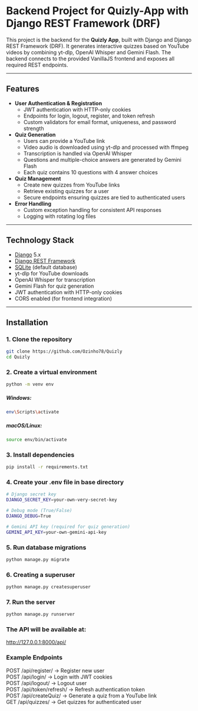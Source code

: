 # Backend Project for Quizly-App with Django REST Framework (DRF)

This project is the backend for the **Quizly App**, built with Django and Django REST Framework (DRF).
It generates interactive quizzes based on YouTube videos by combining yt-dlp, OpenAI Whisper and Gemini Flash.
The backend connects to the provided VanillaJS frontend and exposes all required REST endpoints.

-------------------------------------------------------------------------------------------------------------

## Features

- **User Authentication & Registration**
  - JWT authentication with HTTP-only cookies
  - Endpoints for login, logout, register, and token refresh
  - Custom validators for email format, uniqueness, and password strength
- **Quiz Generation**
  - Users can provide a YouTube link
  - Video audio is downloaded using yt-dlp and processed with ffmpeg
  - Transcription is handled via OpenAI Whisper
  - Questions and multiple-choice answers are generated by Gemini Flash
  - Each quiz contains 10 questions with 4 answer choices
- **Quiz Management**
  - Create new quizzes from YouTube links
  - Retrieve existing quizzes for a user
  - Secure endpoints ensuring quizzes are tied to authenticated users
- **Error Handling**
  - Custom exception handling for consistent API responses
  - Logging with rotating log files

-------------------------------------------------------------------------------------------------------------

## Technology Stack

- [Django](https://www.djangoproject.com/) 5.x
- [Django REST Framework](https://www.django-rest-framework.org/)
- [SQLite](https://www.sqlite.org/) (default database)
- yt-dlp for YouTube downloads
- OpenAI Whisper for transcription
- Gemini Flash for quiz generation
- JWT authentication with HTTP-only cookies
- CORS enabled (for frontend integration)

-------------------------------------------------------------------------------------------------------------

## Installation

### 1. Clone the repository
```bash
git clone https://github.com/Ozinho78/Quizly
cd Quizly
```


### 2. Create a virtual environment
```bash
python -m venv env
```
##### Windows:
```bash
env\Scripts\activate
```
##### macOS/Linux:
```bash
source env/bin/activate
```


### 3. Install dependencies
```bash
pip install -r requirements.txt
```


### 4. Create your .env file in base directory
```bash
# Django secret key
DJANGO_SECRET_KEY=your-own-very-secret-key

# Debug mode (True/False)
DJANGO_DEBUG=True

# Gemini API key (required for quiz generation)
GEMINI_API_KEY=your-own-gemini-api-key
```


### 5. Run database migrations
```bash
python manage.py migrate
```


### 6. Creating a superuser
```bash
python manage.py createsuperuser
```


### 7. Run the server
``` bash
python manage.py runserver
```

### The API will be available at:
http://127.0.0.1:8000/api/


### Example Endpoints
POST /api/register/ → Register new user <br>
POST /api/login/ → Login with JWT cookies <br>
POST /api/logout/ → Logout user <br>
POST /api/token/refresh/ → Refresh authentication token <br>
POST /api/createQuiz/ → Generate a quiz from a YouTube link <br>
GET /api/quizzes/ → Get quizzes for authenticated user <br>
<br>
<br>
<br>